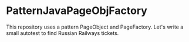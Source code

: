 # PatternJavaPageObjFactory

This repository uses a pattern PageObject and PageFactory. Let's write a small autotest to find Russian Railways tickets.
